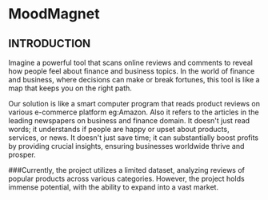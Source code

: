 # MoodMagnet

## INTRODUCTION
 Imagine a powerful tool that scans online reviews and comments to reveal how people feel about finance and business topics. In the world of finance and business, where decisions can make or break fortunes, this tool is like a map that keeps you on the right path.
 
 Our solution is like a smart computer program that reads product reviews on various e-commerce platform eg:Amazon. Also it refers to the articles in the  leading newspapers on   business and finance domain. 
 It doesn't just read words; it understands if people are happy or upset about products, services, or news.
 It doesn't just save time; it can substantially boost profits by providing crucial insights, ensuring businesses worldwide thrive and prosper.

###Currently, the project utilizes a limited dataset, analyzing reviews of popular products across various categories. However, the project holds immense potential, with the ability to expand into a vast market.
